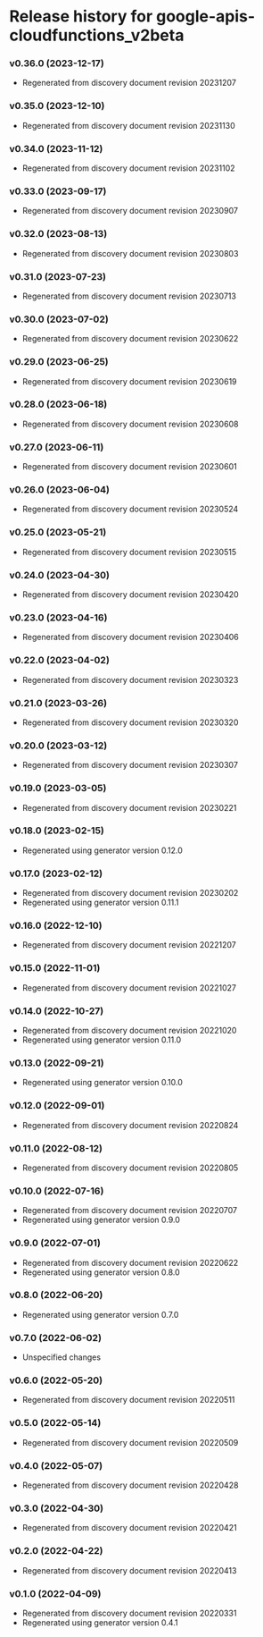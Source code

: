 # Release history for google-apis-cloudfunctions_v2beta

### v0.36.0 (2023-12-17)

* Regenerated from discovery document revision 20231207

### v0.35.0 (2023-12-10)

* Regenerated from discovery document revision 20231130

### v0.34.0 (2023-11-12)

* Regenerated from discovery document revision 20231102

### v0.33.0 (2023-09-17)

* Regenerated from discovery document revision 20230907

### v0.32.0 (2023-08-13)

* Regenerated from discovery document revision 20230803

### v0.31.0 (2023-07-23)

* Regenerated from discovery document revision 20230713

### v0.30.0 (2023-07-02)

* Regenerated from discovery document revision 20230622

### v0.29.0 (2023-06-25)

* Regenerated from discovery document revision 20230619

### v0.28.0 (2023-06-18)

* Regenerated from discovery document revision 20230608

### v0.27.0 (2023-06-11)

* Regenerated from discovery document revision 20230601

### v0.26.0 (2023-06-04)

* Regenerated from discovery document revision 20230524

### v0.25.0 (2023-05-21)

* Regenerated from discovery document revision 20230515

### v0.24.0 (2023-04-30)

* Regenerated from discovery document revision 20230420

### v0.23.0 (2023-04-16)

* Regenerated from discovery document revision 20230406

### v0.22.0 (2023-04-02)

* Regenerated from discovery document revision 20230323

### v0.21.0 (2023-03-26)

* Regenerated from discovery document revision 20230320

### v0.20.0 (2023-03-12)

* Regenerated from discovery document revision 20230307

### v0.19.0 (2023-03-05)

* Regenerated from discovery document revision 20230221

### v0.18.0 (2023-02-15)

* Regenerated using generator version 0.12.0

### v0.17.0 (2023-02-12)

* Regenerated from discovery document revision 20230202
* Regenerated using generator version 0.11.1

### v0.16.0 (2022-12-10)

* Regenerated from discovery document revision 20221207

### v0.15.0 (2022-11-01)

* Regenerated from discovery document revision 20221027

### v0.14.0 (2022-10-27)

* Regenerated from discovery document revision 20221020
* Regenerated using generator version 0.11.0

### v0.13.0 (2022-09-21)

* Regenerated using generator version 0.10.0

### v0.12.0 (2022-09-01)

* Regenerated from discovery document revision 20220824

### v0.11.0 (2022-08-12)

* Regenerated from discovery document revision 20220805

### v0.10.0 (2022-07-16)

* Regenerated from discovery document revision 20220707
* Regenerated using generator version 0.9.0

### v0.9.0 (2022-07-01)

* Regenerated from discovery document revision 20220622
* Regenerated using generator version 0.8.0

### v0.8.0 (2022-06-20)

* Regenerated using generator version 0.7.0

### v0.7.0 (2022-06-02)

* Unspecified changes

### v0.6.0 (2022-05-20)

* Regenerated from discovery document revision 20220511

### v0.5.0 (2022-05-14)

* Regenerated from discovery document revision 20220509

### v0.4.0 (2022-05-07)

* Regenerated from discovery document revision 20220428

### v0.3.0 (2022-04-30)

* Regenerated from discovery document revision 20220421

### v0.2.0 (2022-04-22)

* Regenerated from discovery document revision 20220413

### v0.1.0 (2022-04-09)

* Regenerated from discovery document revision 20220331
* Regenerated using generator version 0.4.1

